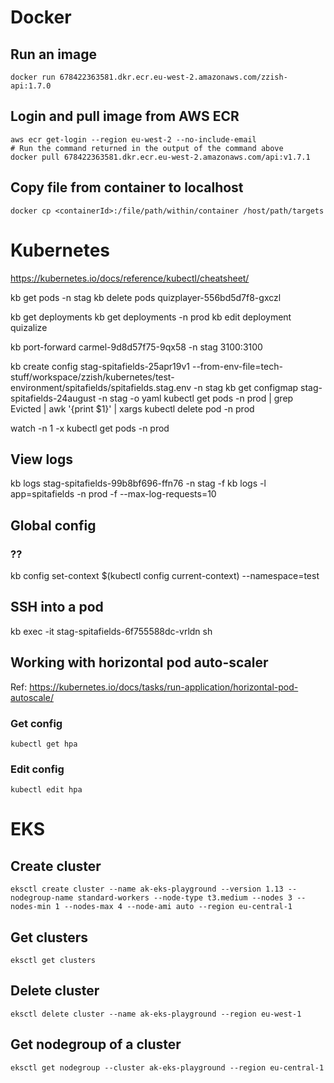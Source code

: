 # Docker
## Run an image
```shell
docker run 678422363581.dkr.ecr.eu-west-2.amazonaws.com/zzish-api:1.7.0
```

## Login and pull image from AWS ECR
```shell
aws ecr get-login --region eu-west-2 --no-include-email
# Run the command returned in the output of the command above
docker pull 678422363581.dkr.ecr.eu-west-2.amazonaws.com/api:v1.7.1
```   

## Copy file from container to localhost
```shell
docker cp <containerId>:/file/path/within/container /host/path/targets
```

# Kubernetes
https://kubernetes.io/docs/reference/kubectl/cheatsheet/

kb get pods -n stag
kb delete pods quizplayer-556bd5d7f8-gxczl

kb get deployments
kb get deployments -n prod
kb edit deployment quizalize

kb port-forward carmel-9d8d57f75-9qx58 -n stag 3100:3100

kb create config stag-spitafields-25apr19v1 --from-env-file=tech-stuff/workspace/zzish/kubernetes/test-environment/spitafields/spitafields.stag.env -n stag
kb get configmap stag-spitafields-24august -n stag -o yaml
kubectl get pods -n prod | grep Evicted | awk '{print $1}' | xargs kubectl delete pod -n prod

watch -n 1 -x kubectl get pods -n prod

## View logs
kb logs stag-spitafields-99b8bf696-ffn76 -n stag -f
kb logs -l app=spitafields -n prod -f --max-log-requests=10
    
## Global config
### ??
kb config set-context $(kubectl config current-context) --namespace=test

## SSH into a pod
kb exec -it stag-spitafields-6f755588dc-vrldn sh

## Working with horizontal pod auto-scaler

Ref: https://kubernetes.io/docs/tasks/run-application/horizontal-pod-autoscale/

### Get config
```shell
kubectl get hpa
```

### Edit config
```shell
kubectl edit hpa
```

# EKS
## Create cluster
```shell
eksctl create cluster --name ak-eks-playground --version 1.13 --nodegroup-name standard-workers --node-type t3.medium --nodes 3 --nodes-min 1 --nodes-max 4 --node-ami auto --region eu-central-1
```

## Get clusters
```shell
eksctl get clusters
```

## Delete cluster
```shell
eksctl delete cluster --name ak-eks-playground --region eu-west-1
```

## Get nodegroup of a cluster
```shell
eksctl get nodegroup --cluster ak-eks-playground --region eu-central-1
```

